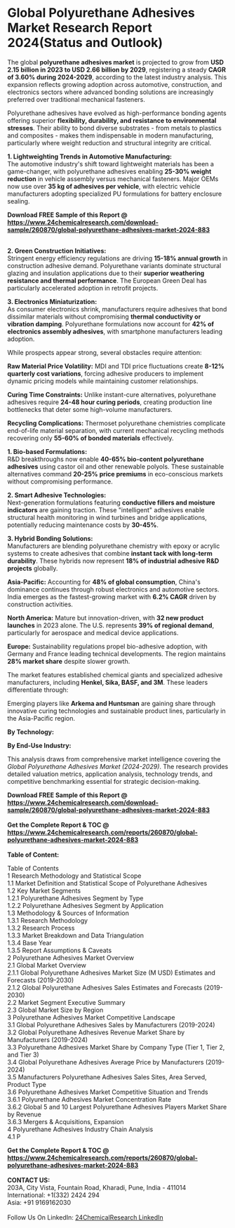 <h1>Global Polyurethane Adhesives Market Research Report 2024(Status and Outlook)</h1><p>The global <strong>polyurethane adhesives market</strong> is projected to grow from <strong>USD 2.15 billion in 2023 to USD 2.66 billion by 2029</strong>, registering a steady <strong>CAGR of 3.60% during 2024-2029</strong>, according to the latest industry analysis. This expansion reflects growing adoption across automotive, construction, and electronics sectors where advanced bonding solutions are increasingly preferred over traditional mechanical fasteners.</p><p>Polyurethane adhesives have evolved as high-performance bonding agents offering superior <strong>flexibility, durability, and resistance to environmental stresses</strong>. Their ability to bond diverse substrates - from metals to plastics and composites - makes them indispensable in modern manufacturing, particularly where weight reduction and structural integrity are critical.</p><p><strong>1. Lightweighting Trends in Automotive Manufacturing:</strong><br>
The automotive industry's shift toward lightweight materials has been a game-changer, with polyurethane adhesives enabling <strong>25-30% weight reduction</strong> in vehicle assembly versus mechanical fasteners. Major OEMs now use over <strong>35 kg of adhesives per vehicle</strong>, with electric vehicle manufacturers adopting specialized PU formulations for battery enclosure sealing.</p><div><b>Download FREE Sample of this Report @ 
            <a href="https://www.24chemicalresearch.com/download-sample/260870/global-polyurethane-adhesives-market-2024-883">
            https://www.24chemicalresearch.com/download-sample/260870/global-polyurethane-adhesives-market-2024-883</a></b></div><br><p><strong>2. Green Construction Initiatives:</strong><br>
Stringent energy efficiency regulations are driving <strong>15-18% annual growth</strong> in construction adhesive demand. Polyurethane variants dominate structural glazing and insulation applications due to their <strong>superior weathering resistance and thermal performance</strong>. The European Green Deal has particularly accelerated adoption in retrofit projects.</p><p><strong>3. Electronics Miniaturization:</strong><br>
As consumer electronics shrink, manufacturers require adhesives that bond dissimilar materials without compromising <strong>thermal conductivity or vibration damping</strong>. Polyurethane formulations now account for <strong>42% of electronics assembly adhesives</strong>, with smartphone manufacturers leading adoption.</p><p>While prospects appear strong, several obstacles require attention:</p><p><strong>Raw Material Price Volatility:</strong> MDI and TDI price fluctuations create <strong>8-12% quarterly cost variations</strong>, forcing adhesive producers to implement dynamic pricing models while maintaining customer relationships.</p><p><strong>Curing Time Constraints:</strong> Unlike instant-cure alternatives, polyurethane adhesives require <strong>24-48 hour curing periods</strong>, creating production line bottlenecks that deter some high-volume manufacturers.</p><p><strong>Recycling Complications:</strong> Thermoset polyurethane chemistries complicate end-of-life material separation, with current mechanical recycling methods recovering only <strong>55-60% of bonded materials</strong> effectively.</p><p><strong>1. Bio-based Formulations:</strong><br>
R&amp;D breakthroughs now enable <strong>40-65% bio-content polyurethane adhesives</strong> using castor oil and other renewable polyols. These sustainable alternatives command <strong>20-25% price premiums</strong> in eco-conscious markets without compromising performance.</p><p><strong>2. Smart Adhesive Technologies:</strong><br>
Next-generation formulations featuring <strong>conductive fillers and moisture indicators</strong> are gaining traction. These "intelligent" adhesives enable structural health monitoring in wind turbines and bridge applications, potentially reducing maintenance costs by <strong>30-45%</strong>.</p><p><strong>3. Hybrid Bonding Solutions:</strong><br>
Manufacturers are blending polyurethane chemistry with epoxy or acrylic systems to create adhesives that combine <strong>instant tack with long-term durability</strong>. These hybrids now represent <strong>18% of industrial adhesive R&amp;D projects</strong> globally.</p><p><strong>Asia-Pacific:</strong> Accounting for <strong>48% of global consumption</strong>, China's dominance continues through robust electronics and automotive sectors. India emerges as the fastest-growing market with <strong>6.2% CAGR</strong> driven by construction activities.</p><p><strong>North America:</strong> Mature but innovation-driven, with <strong>32 new product launches</strong> in 2023 alone. The U.S. represents <strong>39% of regional demand</strong>, particularly for aerospace and medical device applications.</p><p><strong>Europe:</strong> Sustainability regulations propel bio-adhesive adoption, with Germany and France leading technical developments. The region maintains <strong>28% market share</strong> despite slower growth.</p><p>The market features established chemical giants and specialized adhesive manufacturers, including <strong>Henkel, Sika, BASF, and 3M</strong>. These leaders differentiate through:</p><p>Emerging players like <strong>Arkema and Huntsman</strong> are gaining share through innovative curing technologies and sustainable product lines, particularly in the Asia-Pacific region.</p><p><strong>By Technology:</strong></p><p><strong>By End-Use Industry:</strong></p><p>This analysis draws from comprehensive market intelligence covering the <em>Global Polyurethane Adhesives Market (2024-2029)</em>. The research provides detailed valuation metrics, application analysis, technology trends, and competitive benchmarking essential for strategic decision-making.</p><div><b>Download FREE Sample of this Report @ 
            <a href="https://www.24chemicalresearch.com/download-sample/260870/global-polyurethane-adhesives-market-2024-883">
            https://www.24chemicalresearch.com/download-sample/260870/global-polyurethane-adhesives-market-2024-883</a></b></div><br><div><b>Get the Complete Report & TOC @ 
            <a href="https://www.24chemicalresearch.com/reports/260870/global-polyurethane-adhesives-market-2024-883">
            https://www.24chemicalresearch.com/reports/260870/global-polyurethane-adhesives-market-2024-883</a></b></div><br>
            <b>Table of Content:</b><p>Table of Contents<br />
1 Research Methodology and Statistical Scope<br />
1.1 Market Definition and Statistical Scope of Polyurethane Adhesives<br />
1.2 Key Market Segments<br />
1.2.1 Polyurethane Adhesives Segment by Type<br />
1.2.2 Polyurethane Adhesives Segment by Application<br />
1.3 Methodology & Sources of Information<br />
1.3.1 Research Methodology<br />
1.3.2 Research Process<br />
1.3.3 Market Breakdown and Data Triangulation<br />
1.3.4 Base Year<br />
1.3.5 Report Assumptions & Caveats<br />
2 Polyurethane Adhesives Market Overview<br />
2.1 Global Market Overview<br />
2.1.1 Global Polyurethane Adhesives Market Size (M USD) Estimates and Forecasts (2019-2030)<br />
2.1.2 Global Polyurethane Adhesives Sales Estimates and Forecasts (2019-2030)<br />
2.2 Market Segment Executive Summary<br />
2.3 Global Market Size by Region<br />
3 Polyurethane Adhesives Market Competitive Landscape<br />
3.1 Global Polyurethane Adhesives Sales by Manufacturers (2019-2024)<br />
3.2 Global Polyurethane Adhesives Revenue Market Share by Manufacturers (2019-2024)<br />
3.3 Polyurethane Adhesives Market Share by Company Type (Tier 1, Tier 2, and Tier 3)<br />
3.4 Global Polyurethane Adhesives Average Price by Manufacturers (2019-2024)<br />
3.5 Manufacturers Polyurethane Adhesives Sales Sites, Area Served, Product Type<br />
3.6 Polyurethane Adhesives Market Competitive Situation and Trends<br />
3.6.1 Polyurethane Adhesives Market Concentration Rate<br />
3.6.2 Global 5 and 10 Largest Polyurethane Adhesives Players Market Share by Revenue<br />
3.6.3 Mergers & Acquisitions, Expansion<br />
4 Polyurethane Adhesives Industry Chain Analysis<br />
4.1 P</p><div><b>Get the Complete Report & TOC @ 
            <a href="https://www.24chemicalresearch.com/reports/260870/global-polyurethane-adhesives-market-2024-883">
            https://www.24chemicalresearch.com/reports/260870/global-polyurethane-adhesives-market-2024-883</a></b></div><br><b>CONTACT US:</b><br>
            203A, City Vista, Fountain Road, Kharadi, Pune, India - 411014<br>
            International: +1(332) 2424 294<br>
            Asia: +91 9169162030 <br><br>
            Follow Us On LinkedIn: <a href="https://www.linkedin.com/company/24chemicalresearch/">24ChemicalResearch LinkedIn</a>